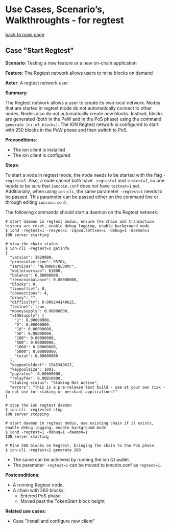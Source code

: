 # Use Cases, Scenario’s, Walkthroughts - for regtest

[back to main page](README.md)

## Case "Start Regtest"

**Scenario**: Testing a new feature or a new on-chain application

**Feature**: The Regtest network allows users to mine blocks on demand

**Actor**: A regtest network user

**Summary**:

The Regtest network allows a user to create its own local network. Nodes that are started in regtest mode do not automatically connect to
other nodes. Nodes also do not automatically create new blocks. Instead, blocks are generated (both in the PoW and in the PoS phase) using
the command `generate [nr_of_blocks]`.
The ION Regtest network is configured to start with 250 blocks in the PoW phase and then switch to PoS.

**Preconditions**: 

- The ion client is installed
- The ion client is configured

**Steps**: 

To start a node in regtest mode, the node needs to be started with the flag `-regtest=1`. Also, a node cannot both have `-regtest=1` and `testnet=1`,
so one needs to be sure that `ioncoin.conf` does not have `testnet=1` set.
Additionally, when using `ion-cli`, the same parameter `-regtest=1` needs to be passed.
This parameter can be passed either on the command line or through editing `ioncoin.conf`.

The following commands should start a daemon on the Regtest network:

```
# start daemon in regtest modus, ensure the chain and transaction history are reset, enable debug logging, enable background mode
$ iond -regtest=1 -resync=1 -zapwallettxes=1 -debug=1 -daemon=1
ION server starting

# view the chain status
$ ion-cli -regtest=1 getinfo
{
  "version": 3029900,
  "protocolversion": 95704,
  "services": "NETWORK/BLOOM/",
  "walletversion": 61000,
  "balance": 0.00000000,
  "zerocoinbalance": 0.00000000,
  "blocks": 0,
  "timeoffset": 0,
  "connections": 4,
  "proxy": "",
  "difficulty": 0.000244140625,
  "testnet": true,
  "moneysupply": 0.00000000,
  "xIONsupply": {
    "1": 0.00000000,
    "5": 0.00000000,
    "10": 0.00000000,
    "50": 0.00000000,
    "100": 0.00000000,
    "500": 0.00000000,
    "1000": 0.00000000,
    "5000": 0.00000000,
    "total": 0.00000000
  },
  "keypoololdest": 1545340622,
  "keypoolsize": 1001,
  "paytxfee": 0.00000000,
  "relayfee": 0.00010000,
  "staking status": "Staking Not Active",
  "errors": "This is a pre-release test build - use at your own risk - do not use for staking or merchant applications!"
}

# stop the ion regtest daemon
$ ion-cli -regtest=1 stop
ION server stopping

# start daemon in regtest modus, use existing chain if it exists, enable debug logging, enable background mode
$ iond -regtest=1 -debug=1 -daemon=1
ION server starting

# Mine 260 blocks on Regtest, bringing the chain to the PoS phase.
$ ion-cli -regtest=1 generate 260

```

* The same can be achieved by running the ion Qt wallet.
* The parameter `-regtest=1` can be moved to ioncoin.conf as `regtest=1`.

**Postconditions**:

* A running Regtest node.
* A chain with 260 blocks.
  * Entered PoS phase
  * Moved past the TokenStart block height 

**Related use cases**:

- Case "Install and configure new client"